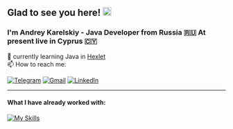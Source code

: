 ## Glad to see you here! <img src="https://raw.githubusercontent.com/aemmadi/aemmadi/master/wave.gif" width="20">

### I'm Andrey Karelskiy - Java Developer from Russia 🇷🇺 At present live in Cyprus 🇨🇾

🧠 currently learning Java in [Hexlet](hexlet.io)  
📫 How to reach me:

[![Telegram](https://img.shields.io/badge/Telegram-2CA5E0?style=for-the-badge&logo=telegram&logoColor=white)](https://t.me/Karelskiy_A)
[![Gmail](https://img.shields.io/badge/Gmail-D14836?style=for-the-badge&logo=gmail&logoColor=white)](mailto:karelskiy.a@gmail.com)
[![LinkedIn](https://img.shields.io/badge/linkedin-%230077B5.svg?style=for-the-badge&logo=linkedin&logoColor=white)]([karelskiy.a@gmail.com](https://www.linkedin.com/in/andrey-karelskiy/))
***
#### What I have already worked with:

[![My Skills](https://skillicons.dev/icons?i=java,idea,git,githubactions,gradle,html,css)](https://skillicons.dev)
